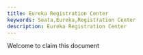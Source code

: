 ```yaml
---
title: Eureka Registration Center
keywords: Seata,Eureka,Registration Center
description: Eureka Registration Center
---
```


Welcome to claim this document